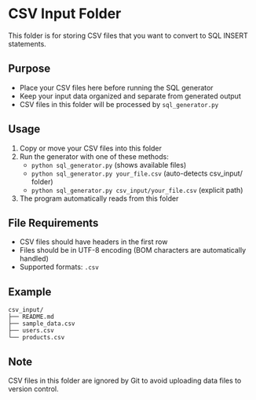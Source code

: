 # CSV Input Folder

This folder is for storing CSV files that you want to convert to SQL INSERT statements.

## Purpose
- Place your CSV files here before running the SQL generator
- Keep your input data organized and separate from generated output
- CSV files in this folder will be processed by `sql_generator.py`

## Usage
1. Copy or move your CSV files into this folder
2. Run the generator with one of these methods:
   - `python sql_generator.py` (shows available files)
   - `python sql_generator.py your_file.csv` (auto-detects csv_input/ folder)
   - `python sql_generator.py csv_input/your_file.csv` (explicit path)
3. The program automatically reads from this folder

## File Requirements
- CSV files should have headers in the first row
- Files should be in UTF-8 encoding (BOM characters are automatically handled)
- Supported formats: `.csv`

## Example
```
csv_input/
├── README.md
├── sample_data.csv
├── users.csv
└── products.csv
```

## Note
CSV files in this folder are ignored by Git to avoid uploading data files to version control.
